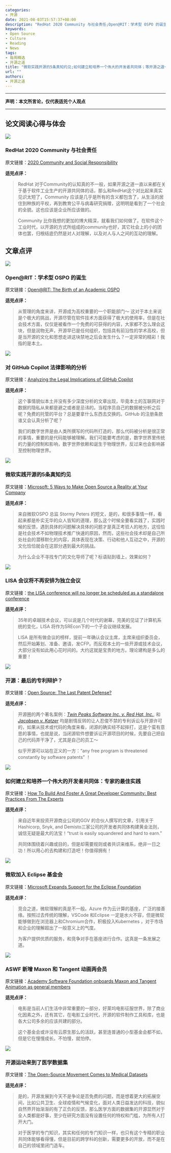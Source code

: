 ```yaml
---
categories:
- 开源
date: 2021-08-03T15:57:37+08:00
description: "RedHat 2020 Community 与社会责任;Open@RIT：学术型 OSPO 的诞生;对 GitHub Copilot 法律影响的分析;微软实践开源的5条真知灼见;LISA 会议将不再安排为独立会议;开源：最后的专利辩护？如何建立和培养一个伟大的开发者共同体：专家的最佳实践;微软加入 Eclipse 基金会;ASWF 新增 Maxon 和 Tangent 动画两会员;开源运动来到了医学数据集"
keywords:
- Open Source
- Culture
- Reading
- News
tags:
- 每周精选
- 开源之道
title: "微软实践开源的5条真知灼见;如何建立和培养一个伟大的开发者共同体；等开源之道一周评论 2021 08 08"
url: ""
authors:
- 开源之道
---
```

---
**声明：本文所言论，仅代表适兕个人观点**

---

## 论文阅读心得与体会

![](images/redhat-community-and-social-responsibility-2020.png)

### RedHat 2020 Community 与社会责任

原文链接：[2020 Community and Social Responsibility](https://www.redhat.com/en/resources/2020-community-and-social-responsibility-report)

**适兕点评：**

>RedHat 对于Community的认知真的不一般，如果开源之道一直以来都在关于基于软件工业生产的开源共同体的话，那么和RedHat这个对比起来真实见识太短了，Community 应该是几乎是所有的含义都包含了，从生活的居住到种族的平权，再到教育公平与病毒研究捐赠，这明明是看到了一个社会的全貌。这也应该是企业所应该做的。
>
>Community 比你我想的更加的博大精深，就看我们如何做了。在软件这个工业时代，以开源的方式所组成的community也好，其它社会上的小的团体也罢，归根结底仍然是对人对理解，以及对人与人之间的互动的理解。

## 文章点评

![](https://www.linux.com/wp-content/uploads/2021/07/DJI_0131_sky_edited4_1-1.jpg)

### Open@RIT：学术型 OSPO 的诞生

原文链接：[Open@RIT: The Birth of an Academic OSPO](https://www.linux.com/featured/openrit-the-birth-of-an-academic-ospo/)

**适兕点评：**

>从管理的角度来讲，开源成为高校重要的一个职能部门～ 这对于本土来说是个极大的挑战，开源尽管在软件技术方面获得了极大的使用率，但是在社会技术方面，仅仅是被看作一个免费的可获得的内容，大家都不怎么理会这块，但是润物无声，开源早已是任何组织，包括具有前沿性的学术高校，但是当开源的文化和思想走进这块禁地之后会发生什么？一定非常的精彩！我指的是本土。

![](https://tse3-mm.cn.bing.net/th/id/OIP-C.VLjlVRoI5Ux0Wlfrk3EyQgHaDF?pid=ImgDet&rs=1)

### 对 GitHub Copilot 法律影响的分析

原文链接：[Analyzing the Legal Implications of GitHub Copilot](https://fossa.com/blog/analyzing-legal-implications-github-copilot/)

**适兕点评：**

>这个事情貌似本土并没有多少深度分析的文章出现，毕竟本土的互联网对于数据的隐私从来都是避之或者是忌讳的。当程序员自己的数据被分析之后呢？免费的托管的平台？总是要拿什么东西去交换的。GitHub 的注册条款谁又会认真分析了呢？
>
>我们的数字世界是由人类所撰写的代码所打造的，那么代码被分析是很正常的事情，重要的是代码能够被理解。我们可能要考虑的是，数字世界里传统的力量的控制和影响，数字世界依赖和诞生于物理世界，反过来也会影响甚至控制物理世界。

![](https://cdn.thenewstack.io/media/2021/07/fe839678-microsoft-open-source.png)

### 微软实践开源的5条真知灼见

原文链接：[Microsoft: 5 Ways to Make Open Source a Reality at Your Company](https://thenewstack.io/microsoft-5-ways-to-make-open-source-a-reality-at-your-company)

**适兕点评：**

>来自微软OSPO 总监 Stormy Peters 的短文，是的，和很多事情一样，看起来都是朴实无华的众人皆知的道理，那么这个时候全要看实践了，实践时候的反馈，遇到具体的问题解决具体的问题才是真正考验人的地方，这恰恰是社会技术不如物理技术推广快速的原因，然而，这些社会技术却是自己所处社会的潜移默化的内容，具体表现在决策、行动和他人互动之中，开源的文化恰恰就会在这部分遇到最大的挑战。
>
>为什么企业不寻找专门的文化导师了呢？标语贴到墙上，效果如何？

![](https://s.usenix.org/cdnr/forpci24/acton/attachment/2452/f-7c275c57-52d0-4e3e-9be3-8e86f61d392b/2/-/-/-/-/image.png)

### LISA 会议将不再安排为独立会议

原文链接：[the LISA conference will no longer be scheduled as a standalone conference](https://s.usenix.org/acton/media/2452/lisa-community-announcement)

**适兕点评：**

>35年的卓越技术会议，可以说是几个时代的谢幕，完美的见证了计算机系统的变化，LISA 将作为SREcon下的一个子会议继续发展。
>
>LISA 是所有做会议的榜样，提前一年确认会议主席，主席来组织委员会，然后开始筹划、准备、邀请，发CFP。而反观本土的一些开源或技术会议，大部分没有如此用心花时间的。大约这就是宝贵的地方。理论建构是多么的重要！

![](https://tse3-mm.cn.bing.net/th/id/OIP-C.PpOLqOxVEzsK6cmkIp0gzgHaEL?pid=ImgDet&rs=1)

### 开源：最后的专利辩护？

原文链接：[Open Source: The Last Patent Defense?](https://heathermeeker.com/2021/08/03/open-source-the-last-patent-defense/)

**适兕点评：**

>开源圈的两个著名案例：*[Twin Peaks Software Inc. v. Red Hat, Inc.](https://www.courtlistener.com/docket/4616296/twin-peaks-software-inc-v-red-hat-inc/)*, 和 *[Jacobsen v. Katzer](https://en.wikipedia.org/wiki/Jacobsen_v._Katzer)* 均是剧情反转的让人忍俊不禁的专利诉讼与开源许可的，如果从技术或代码的角度来看，闭源的确实经不起摔打，这是个蛮有意思的事情，也就是说，当闭源软件想要诉讼开源项目的时候，先要自己把自己的代码弄干净了，尤其是自己的员工～ 
>
>似乎开源可以站在正义的一方：“any free program is threatened constantly by software patents” ！

![](https://thumbor.forbes.com/thumbor/960x0/https%3A%2F%2Fspecials-images.forbesimg.com%2Fimageserve%2F60ff520195ef607ae1919ea4%2FTokyo-Olympics-Rowing%2F960x0.jpg%3Ffit%3Dscale)

### 如何建立和培养一个伟大的开发者共同体：专家的最佳实践

原文链接：[How To Build And Foster A Great Developer Community: Best Practices From The Experts](https://www.forbes.com/sites/glennsolomon/2021/07/27/how-to-build-and-foster-a-great-developer-community-best-practices-from-the-experts/?sh=3cb2e1549fb2)

**适兕点评：**

>来自近年来投资开源商业公司的GGV 的合伙人撰写的文章，引用关于Hashicorp, Snyk, and Demisto三家公司的开发者共同体构建黄金法则，诚信无疑是最大的法宝！“trust is easily squandered and hard to earn.” 
>
>共同体围绕着兴趣或目的，但是却需要规则或者共识来维系，绝非一日之功！所以用心的去构建和打造吧！你值得拥有！

![](https://redmondmag.com/articles/2021/08/04/-/media/ECG/visualstudiomagazine/Images/introimages2014/0315vsm_azureeclipse.ashx)

### 微软加入 Eclipse 基金会

原文链接：[Microsoft Expands Support for the Eclipse Foundation](https://redmondmag.com/articles/2021/08/04/microsoft-support-eclipse-foundation.aspx)

**适兕点评：**

>竞合之道，微软理解的真是不一般。Azure 作为云计算的基座，广泛的接善缘。按照过去传统的理解，VSCode 和Eclipse 一定是水火不容，但是微软能够做到在浏览器上和Chromium合作，积极投入Kubernetes ，对于市场和企业的理解超出了一般意义上的气度。
>
>为客户提供优质的服务，和竞争对手在基座进行合作。这真是一条发展之道。

![](https://www.animationxpress.com/wp-content/uploads/2021/08/newlogosASWFpm.jpg)

### ASWF 新增 Maxon 和 Tangent 动画两会员

原文链接：[Academy Software Foundation onboards Maxon and Tangent Animation as general members](https://www.animationxpress.com/vfx/academy-software-foundation-onboards-maxon-and-tangent-animation-as-general-members/)

**适兕点评：**

>电影是当前人们生活中非常重要的一部分，好莱坞电影征服世界，除了商业化因素之外，还有其它，在电影工业时代，开源的软件制作工具和库，也是各大公司多余的应该共建的部分。
>
>这个基金会或许没有云原生那么的活跃，甚至连普通的小型基金会都不如，但是它在慢慢成长。不怕慢，就怕停。

![](https://hai.stanford.edu/sites/default/files/styles/media/public/2021-08/doctor%20datasets%20medical.jpg?itok=4rv1a7jK)

### 开源运动来到了医学数据集

原文链接：[The Open-Source Movement Comes to Medical Datasets](https://hai.stanford.edu/news/open-source-movement-comes-medical-datasets)

**适兕点评：**

>是的，开源发展到今天不是争论是否免费的问题，而是想着更大的拓展空间，比如公共卫生、全球疫情和气候变化，面对人类日益发达的科技，貌似自然界开始渐渐的有了正负的反馈，那么医学方面的数据集的开源显然对于全人类都是好事，至少在研究方面没有设置任何的特权和门槛，为所有人打开大门。
>
>对于医学的专门知识，其实和任何的专门知识一样，也只有这个专精的职业共同体能够看得懂，但是目前的跨学科的创新，需要更多的开放，而不是在自己的领域里闭门造车。
